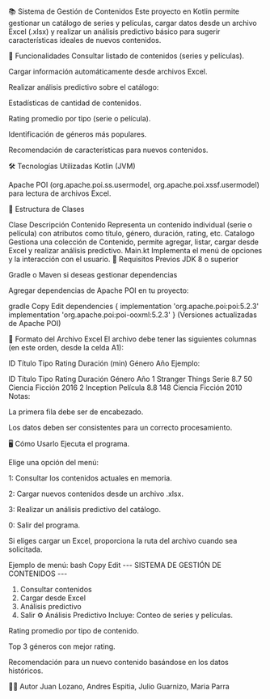 📚 Sistema de Gestión de Contenidos
Este proyecto en Kotlin permite gestionar un catálogo de series y películas, cargar datos desde un archivo Excel (.xlsx) y realizar un análisis predictivo básico para sugerir características ideales de nuevos contenidos.

🚀 Funcionalidades
Consultar listado de contenidos (series y películas).

Cargar información automáticamente desde archivos Excel.

Realizar análisis predictivo sobre el catálogo:

Estadísticas de cantidad de contenidos.

Rating promedio por tipo (serie o película).

Identificación de géneros más populares.

Recomendación de características para nuevos contenidos.

🛠️ Tecnologías Utilizadas
Kotlin (JVM)

Apache POI (org.apache.poi.ss.usermodel, org.apache.poi.xssf.usermodel) para lectura de archivos Excel.

📂 Estructura de Clases

Clase	Descripción
Contenido	Representa un contenido individual (serie o película) con atributos como título, género, duración, rating, etc.
Catalogo	Gestiona una colección de Contenido, permite agregar, listar, cargar desde Excel y realizar análisis predictivo.
Main.kt	Implementa el menú de opciones y la interacción con el usuario.
🧩 Requisitos Previos
JDK 8 o superior

Gradle o Maven si deseas gestionar dependencias

Agregar dependencias de Apache POI en tu proyecto:

gradle
Copy
Edit
dependencies {
    implementation 'org.apache.poi:poi:5.2.3'
    implementation 'org.apache.poi:poi-ooxml:5.2.3'
}
(Versiones actualizadas de Apache POI)

📝 Formato del Archivo Excel
El archivo debe tener las siguientes columnas (en este orden, desde la celda A1):


ID	Título	Tipo	Rating	Duración (min)	Género	Año
Ejemplo:


ID	Título	Tipo	Rating	Duración	Género	Año
1	Stranger Things	Serie	8.7	50	Ciencia Ficción	2016
2	Inception	Película	8.8	148	Ciencia Ficción	2010
Notas:

La primera fila debe ser de encabezado.

Los datos deben ser consistentes para un correcto procesamiento.

🖥️ Cómo Usarlo
Ejecuta el programa.

Elige una opción del menú:

1: Consultar los contenidos actuales en memoria.

2: Cargar nuevos contenidos desde un archivo .xlsx.

3: Realizar un análisis predictivo del catálogo.

0: Salir del programa.

Si eliges cargar un Excel, proporciona la ruta del archivo cuando sea solicitada.

Ejemplo de menú:
bash
Copy
Edit
--- SISTEMA DE GESTIÓN DE CONTENIDOS ---
1. Consultar contenidos
2. Cargar desde Excel
3. Análisis predictivo
0. Salir
⚙️ Análisis Predictivo Incluye:
Conteo de series y películas.

Rating promedio por tipo de contenido.

Top 3 géneros con mejor rating.

Recomendación para un nuevo contenido basándose en los datos históricos.

👨‍💻 Autor
Juan Lozano, Andres Espitia, Julio Guarnizo, Maria Parra
